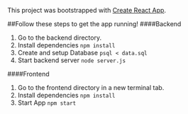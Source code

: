 This project was bootstrapped with [Create React App](https://github.com/facebook/create-react-app).

##Follow these steps to get the app running!
####Backend
1. Go to the backend directory.
2. Install dependencies `npm install` 
3. Create and setup Database `psql < data.sql`
4. Start backend server `node server.js`

####Frontend
1. Go to the frontend directory in a new terminal tab.
2. Install dependencies `npm install`
3. Start App `npm start`